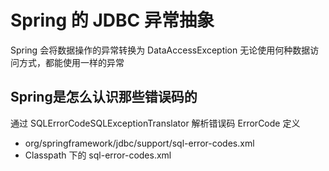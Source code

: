 # Spring 的 JDBC 异常抽象

Spring 会将数据操作的异常转换为 DataAccessException 无论使用何种数据访问方式，都能使用一样的异常

## Spring是怎么认识那些错误码的
通过 SQLErrorCodeSQLExceptionTranslator 解析错误码
ErrorCode 定义
- org/springframework/jdbc/support/sql-error-codes.xml
- Classpath 下的 sql-error-codes.xml
